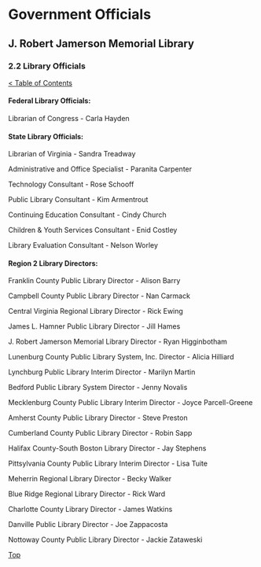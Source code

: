 [0]: ../README.md
[2.1]: library-officials.md

# Government Officials
## J. Robert Jamerson Memorial Library
### 2.2 Library Officials
[< Table of Contents][0]

#### Federal Library Officials:

Librarian of Congress - Carla Hayden

#### State Library Officials:

Librarian of Virginia - Sandra Treadway

Administrative and Office Specialist - Paranita Carpenter

Technology Consultant - Rose Schooff

Public Library Consultant - Kim Armentrout

Continuing Education Consultant - Cindy Church

Children & Youth Services Consultant - Enid Costley

Library Evaluation Consultant - Nelson Worley

#### Region 2 Library Directors:

Franklin County Public Library Director - Alison Barry

Campbell County Public Library Director - Nan Carmack

Central Virginia Regional Library Director - Rick Ewing

James L. Hamner Public Library Director - Jill Hames

J. Robert Jamerson Memorial Library Director - Ryan Higginbotham

Lunenburg County Public Library System, Inc. Director - Alicia Hilliard

Lynchburg Public Library Interim Director - Marilyn Martin

Bedford Public Library System Director - Jenny Novalis

Mecklenburg County Public Library Interim Director - Joyce Parcell-Greene

Amherst County Public Library Director - Steve Preston

Cumberland County Public Library Director - Robin Sapp

Halifax County-South Boston Library Director - Jay Stephens

Pittsylvania County Public Library Interim Director - Lisa Tuite

Meherrin Regional Library Director - Becky Walker

Blue Ridge Regional Library Director - Rick Ward

Charlotte County Library Director - James Watkins

Danville Public Library Director - Joe Zappacosta

Nottoway County Public Library Director - Jackie Zataweski

[Top][2.1]